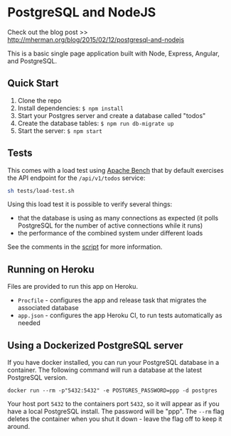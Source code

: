 # PostgreSQL and NodeJS

Check out the blog post >> http://mherman.org/blog/2015/02/12/postgresql-and-nodejs

This is a basic single page application built with Node, Express, Angular, and PostgreSQL.

## Quick Start

1. Clone the repo
1. Install dependencies: `$ npm install`
1. Start your Postgres server and create a database called "todos"
1. Create the database tables: `$ npm run db-migrate up`
1. Start the server: `$ npm start`

## Tests

This comes with a load test using [Apache Bench](http://httpd.apache.org/docs/2.2/programs/ab.html) that by default exercises the API endpoint for the `/api/v1/todos` service:

```sh
sh tests/load-test.sh
```

Using this load test it is possible to verify several things:

- that the database is using as many connections as expected (it polls
  PostgreSQL for the number of active connections while it runs)
- the performance of the combined system under different loads

See the comments in the [script](https://github.com/mjhea0/node-postgres-todo/blob/master/test/load-test.sh) for more information.

## Running on Heroku

Files are provided to run this app on Heroku.
- `Procfile` - configures the app and release task that migrates the associated database
- `app.json` - configures the app Heroku CI, to run tests automatically as needed

## Using a Dockerized PostgreSQL server

If you have docker installed, you can run your PostgreSQL database in a container.
The following command will run a database at the latest PostgreSQL version.

`docker run --rm -p"5432:5432" -e POSTGRES_PASSWORD=ppp -d postgres`

Your host port `5432` to the containers port `5432`, so it will appear as if you have a local PostgreSQL install.
The password will be "ppp".
The `--rm` flag deletes the container when you shut it down - leave the flag off to keep it around.
